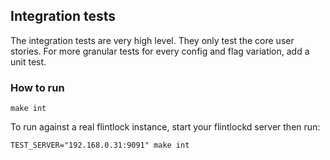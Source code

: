 ## Integration tests

The integration tests are very high level.
They only test the core user stories.
For more granular tests for every config and flag variation, add a unit test.

### How to run

```
make int
```

To run against a real flintlock instance, start your flintlockd server then run:

```
TEST_SERVER="192.168.0.31:9091" make int
```
